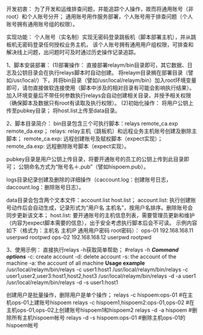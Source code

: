 开发初衷：
为了开发和运维排查问题，并能追踪个人操作，故而将通用账号（非root）和个人账号分开；
通用账号用作服务部署，个人账号用于排查问题（个人账号拥有通用账号组的权限）。

实现功能：
个人账号（实名制）实现无密码登录跳板机（脚本部署主机），并从跳板机无密码登录任何授权业务主机，
该个人账号拥有通用用户组权限，可排查和解决线上问题，出问题时可及时通过历史操作记录追踪。

1、脚本安装部署：
(1)部署操作：
直接部署relaym/bin目录即可，其它数据、日志及公钥目录会在执行relays脚本时自动创建。
将relaym目录搁在部署目录（譬如/usr/local/）下，并将bin目录（譬如/usr/local/relaym/bin）加入root环境变量即可，请勿直接做软连接使用（脚本中涉及的相对目录有可能会影响执行结果）。
加入环境变量后不带任何参数执行relays会自动创建相关目录，并授予相关权限（确保脚本及数据只有root有读取及执行权限）。
(2)初始化操作：
将用户公钥上传至pubkey目录；
将host.list上传至data目录。

2、脚本目录简介：
bin目录包含三个可执行脚本：relays  remote_ca.exp  remote_da.exp；
relays: relay主机（跳板机）和远程业务主机账号创建及删除主脚本；
remote_ca.exp: 远程创建账号及赋权脚本（expect实现）；
remote_da.exp: 远程删除账号脚本（expect实现）。

pubkey目录是用户公钥上传目录，将要开通账号的员工的公钥上传到此目录即可；
公钥命名方式为“账号名＋.pub”（譬如hispoem.pub）。

logs目录纪录创建及删除的详细操作（caccount.log：创建账号日志，daccount.log：删除账号日志）。

data目录会包含两个文本文件：account.list  host.list；
account.list: 执行创建账号动作后会自动生成，记录形式为“用户名 主机名”，按用户名排序。删除账号会同步更新该文本；
host.list: 要开通账号的主机信息列表，需要管理员更新和维护（内容为expect脚本需要的信息），出于安全考虑执行脚本后会不可读。
示例内容如下（格式为：主机名 主机IP 通用用户密码 root密码）：
ops-01 192.168.168.11 userpwd rootpwd
ops-02 192.168.168.12 userpwd rootpwd

3、使用示例：
直接执行relays -h获取简单帮助；
#relays -h
***************Command options***************
-c: create account
-d: delete account
-s: the account of the machine
-a: the account of all machine
****************Usage example****************
/usr/local/relaym/bin/relays -c user1:host1
/usr/local/relaym/bin/relays -c user1,user2,user3:host1,host2,host3
/usr/local/relaym/bin/relays -d -a user1
/usr/local/relaym/bin/relays -d -s user1:host1

创建用户是批量操作，删除用户是单个操作；
relays -c hispoem:ops-01 #在主机ops-01上建账号hispoem
relays -c hispoem1,hispoem2:ops-01,ops-02 #在主机ops-01,ops-02上创建账号hispoem1和hispoem2
relays -d -a hispoem  #删除所有主机hispoem帐号
relays -d -s hispoem:ops-01 #删除主机ops-01的hispoem帐号
